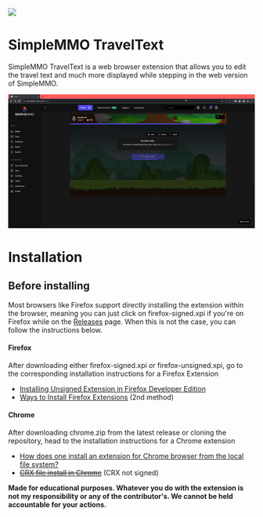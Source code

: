 <img src="https://img.shields.io/github/downloads/deaddrunk/traveltext/total?color=76017a&logo=github&logoColor=dadada&style=for-the-badge">

# SimpleMMO TravelText

SimpleMMO TravelText is a web browser extension that allows you to edit the travel text and much more displayed while stepping in the web version of SimpleMMO.

<img src="./4c3ce773.gif">

# Installation

## Before installing

Most browsers like Firefox support directly installing the extension within the browser, meaning you can just click on firefox-signed.xpi if you're on Firefox while on the [Releases](https://github.com/alexanderdavidj/traveltext/releases/) page. When this is not the case, you can follow the instructions below.

#### Firefox

After downloading either firefox-signed.xpi or firefox-unsigned.xpi, go to the corresponding installation instructions for a Firefox Extension

-   [Installing Unsigned Extension in Firefox Developer Edition](https://discourse.mozilla.org/t/installing-unsigned-extension-in-firefox-developer-edition/26133/3)
-   [Ways to Install Firefox Extensions](https://www.wikihow.com/Install-Firefox-Extensions) (2nd method)

#### Chrome

After downloading chrome.zip from the latest release or cloning the repository, head to the installation instructions for a Chrome extension

-   [How does one install an extension for Chrome browser from the local file system?](https://superuser.com/a/247654)
-   ~~[CRX file install in Chrome](https://stackoverflow.com/a/11879334/13524375)~~ (CRX not signed)

**Made for educational purposes. Whatever you do with the extension is not my responsibility or any of the contributor's. We cannot be held accountable for your actions.**
